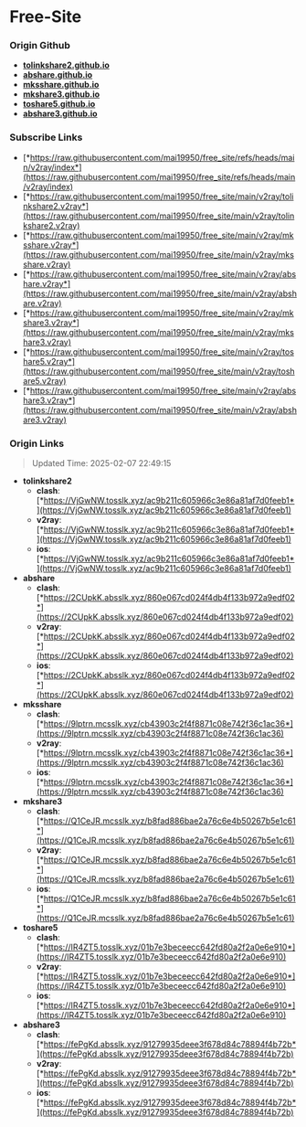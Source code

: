 # Free-Site

### Origin Github

- [**tolinkshare2.github.io**](https://github.com/tolinkshare2/tolinkshare2.github.io)
- [**abshare.github.io**](https://github.com/abshare/abshare.github.io)
- [**mksshare.github.io**](https://github.com/mksshare/mksshare.github.io)
- [**mkshare3.github.io**](https://github.com/mkshare3/mkshare3.github.io)
- [**toshare5.github.io**](https://github.com/toshare5/toshare5.github.io)
- [**abshare3.github.io**](https://github.com/abshare3/abshare3.github.io)

### Subscribe Links

- [*https://raw.githubusercontent.com/mai19950/free_site/refs/heads/main/v2ray/index*](https://raw.githubusercontent.com/mai19950/free_site/refs/heads/main/v2ray/index)
- [*https://raw.githubusercontent.com/mai19950/free_site/main/v2ray/tolinkshare2.v2ray*](https://raw.githubusercontent.com/mai19950/free_site/main/v2ray/tolinkshare2.v2ray)
- [*https://raw.githubusercontent.com/mai19950/free_site/main/v2ray/mksshare.v2ray*](https://raw.githubusercontent.com/mai19950/free_site/main/v2ray/mksshare.v2ray)
- [*https://raw.githubusercontent.com/mai19950/free_site/main/v2ray/abshare.v2ray*](https://raw.githubusercontent.com/mai19950/free_site/main/v2ray/abshare.v2ray)
- [*https://raw.githubusercontent.com/mai19950/free_site/main/v2ray/mkshare3.v2ray*](https://raw.githubusercontent.com/mai19950/free_site/main/v2ray/mkshare3.v2ray)
- [*https://raw.githubusercontent.com/mai19950/free_site/main/v2ray/toshare5.v2ray*](https://raw.githubusercontent.com/mai19950/free_site/main/v2ray/toshare5.v2ray)
- [*https://raw.githubusercontent.com/mai19950/free_site/main/v2ray/abshare3.v2ray*](https://raw.githubusercontent.com/mai19950/free_site/main/v2ray/abshare3.v2ray)

### Origin Links

> Updated Time: 2025-02-07 22:49:15

- **tolinkshare2**
  - **clash**: [*https://VjGwNW.tosslk.xyz/ac9b211c605966c3e86a81af7d0feeb1*](https://VjGwNW.tosslk.xyz/ac9b211c605966c3e86a81af7d0feeb1)
  - **v2ray**: [*https://VjGwNW.tosslk.xyz/ac9b211c605966c3e86a81af7d0feeb1*](https://VjGwNW.tosslk.xyz/ac9b211c605966c3e86a81af7d0feeb1)
  - **ios**: [*https://VjGwNW.tosslk.xyz/ac9b211c605966c3e86a81af7d0feeb1*](https://VjGwNW.tosslk.xyz/ac9b211c605966c3e86a81af7d0feeb1)
- **abshare**
  - **clash**: [*https://2CUpkK.absslk.xyz/860e067cd024f4db4f133b972a9edf02*](https://2CUpkK.absslk.xyz/860e067cd024f4db4f133b972a9edf02)
  - **v2ray**: [*https://2CUpkK.absslk.xyz/860e067cd024f4db4f133b972a9edf02*](https://2CUpkK.absslk.xyz/860e067cd024f4db4f133b972a9edf02)
  - **ios**: [*https://2CUpkK.absslk.xyz/860e067cd024f4db4f133b972a9edf02*](https://2CUpkK.absslk.xyz/860e067cd024f4db4f133b972a9edf02)
- **mksshare**
  - **clash**: [*https://9lptrn.mcsslk.xyz/cb43903c2f4f8871c08e742f36c1ac36*](https://9lptrn.mcsslk.xyz/cb43903c2f4f8871c08e742f36c1ac36)
  - **v2ray**: [*https://9lptrn.mcsslk.xyz/cb43903c2f4f8871c08e742f36c1ac36*](https://9lptrn.mcsslk.xyz/cb43903c2f4f8871c08e742f36c1ac36)
  - **ios**: [*https://9lptrn.mcsslk.xyz/cb43903c2f4f8871c08e742f36c1ac36*](https://9lptrn.mcsslk.xyz/cb43903c2f4f8871c08e742f36c1ac36)
- **mkshare3**
  - **clash**: [*https://Q1CeJR.mcsslk.xyz/b8fad886bae2a76c6e4b50267b5e1c61*](https://Q1CeJR.mcsslk.xyz/b8fad886bae2a76c6e4b50267b5e1c61)
  - **v2ray**: [*https://Q1CeJR.mcsslk.xyz/b8fad886bae2a76c6e4b50267b5e1c61*](https://Q1CeJR.mcsslk.xyz/b8fad886bae2a76c6e4b50267b5e1c61)
  - **ios**: [*https://Q1CeJR.mcsslk.xyz/b8fad886bae2a76c6e4b50267b5e1c61*](https://Q1CeJR.mcsslk.xyz/b8fad886bae2a76c6e4b50267b5e1c61)
- **toshare5**
  - **clash**: [*https://IR4ZT5.tosslk.xyz/01b7e3beceecc642fd80a2f2a0e6e910*](https://IR4ZT5.tosslk.xyz/01b7e3beceecc642fd80a2f2a0e6e910)
  - **v2ray**: [*https://IR4ZT5.tosslk.xyz/01b7e3beceecc642fd80a2f2a0e6e910*](https://IR4ZT5.tosslk.xyz/01b7e3beceecc642fd80a2f2a0e6e910)
  - **ios**: [*https://IR4ZT5.tosslk.xyz/01b7e3beceecc642fd80a2f2a0e6e910*](https://IR4ZT5.tosslk.xyz/01b7e3beceecc642fd80a2f2a0e6e910)
- **abshare3**
  - **clash**: [*https://fePgKd.absslk.xyz/91279935deee3f678d84c78894f4b72b*](https://fePgKd.absslk.xyz/91279935deee3f678d84c78894f4b72b)
  - **v2ray**: [*https://fePgKd.absslk.xyz/91279935deee3f678d84c78894f4b72b*](https://fePgKd.absslk.xyz/91279935deee3f678d84c78894f4b72b)
  - **ios**: [*https://fePgKd.absslk.xyz/91279935deee3f678d84c78894f4b72b*](https://fePgKd.absslk.xyz/91279935deee3f678d84c78894f4b72b)
